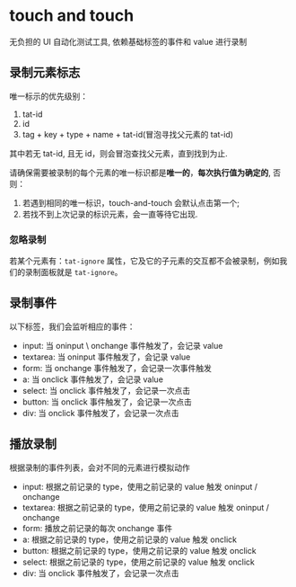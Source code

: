 # touch and touch

无负担的 UI 自动化测试工具, 依赖基础标签的事件和 value 进行录制

## 录制元素标志

唯一标示的优先级别：

1. tat-id
2. id
3. tag + key + type + name + tat-id(冒泡寻找父元素的 tat-id)

其中若无 tat-id, 且无 id，则会冒泡查找父元素，直到找到为止.

请确保需要被录制的每个元素的唯一标识都是**唯一的**，**每次执行值为确定的**, 否则：

1. 若遇到相同的唯一标识，touch-and-touch 会默认点击第一个;
2. 若找不到上次记录的标识元素，会一直等待它出现.

### 忽略录制

若某个元素有：`tat-ignore` 属性，它及它的子元素的交互都不会被录制，例如我们的录制面板就是 `tat-ignore`。

## 录制事件

以下标签，我们会监听相应的事件：

- input: 当 oninput \ onchange 事件触发了，会记录 value
- textarea: 当 oninput 事件触发了，会记录 value
- form: 当 onchange 事件触发了，会记录一次事件触发
- a: 当 onclick 事件触发了，会记录 value
- select: 当 onclick 事件触发了，会记录一次点击
- button: 当 onclick 事件触发了，会记录一次点击
- div: 当 onclick 事件触发了，会记录一次点击

## 播放录制

根据录制的事件列表，会对不同的元素进行模拟动作

- input: 根据之前记录的 type，使用之前记录的 value 触发 oninput / onchange
- textarea: 根据之前记录的 type，使用之前记录的 value 触发 oninput / onchange
- form: 播放之前记录的每次 onchange 事件
- a: 根据之前记录的 type，使用之前记录的 value 触发 onclick
- button: 根据之前记录的 type，使用之前记录的 value 触发 onclick
- select: 根据之前记录的 type，使用之前记录的 value 触发 onclick
- div: 当 onclick 事件触发了，会记录一次点击
